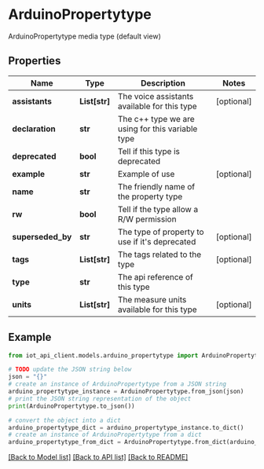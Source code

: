 # ArduinoPropertytype

ArduinoPropertytype media type (default view)

## Properties

Name | Type | Description | Notes
------------ | ------------- | ------------- | -------------
**assistants** | **List[str]** | The voice assistants available for this type | [optional] 
**declaration** | **str** | The c++ type we are using for this variable type | 
**deprecated** | **bool** | Tell if this type is deprecated | 
**example** | **str** | Example of use | [optional] 
**name** | **str** | The friendly name of the property type | 
**rw** | **bool** | Tell if the type allow a R/W permission | 
**superseded_by** | **str** | The type of property to use if it&#39;s deprecated | [optional] 
**tags** | **List[str]** | The tags related to the type | [optional] 
**type** | **str** | The api reference of this type | 
**units** | **List[str]** | The measure units available for this type | [optional] 

## Example

```python
from iot_api_client.models.arduino_propertytype import ArduinoPropertytype

# TODO update the JSON string below
json = "{}"
# create an instance of ArduinoPropertytype from a JSON string
arduino_propertytype_instance = ArduinoPropertytype.from_json(json)
# print the JSON string representation of the object
print(ArduinoPropertytype.to_json())

# convert the object into a dict
arduino_propertytype_dict = arduino_propertytype_instance.to_dict()
# create an instance of ArduinoPropertytype from a dict
arduino_propertytype_from_dict = ArduinoPropertytype.from_dict(arduino_propertytype_dict)
```
[[Back to Model list]](../README.md#documentation-for-models) [[Back to API list]](../README.md#documentation-for-api-endpoints) [[Back to README]](../README.md)



